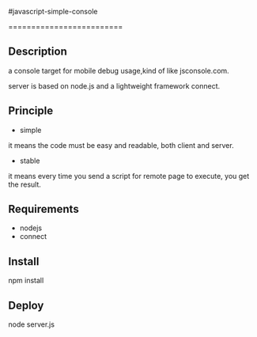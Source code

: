 #javascript-simple-console

=========================

## Description
a console target for mobile debug usage,kind of like jsconsole.com.

server is based on node.js and a lightweight framework connect.

## Principle
* simple

it means the code must be easy and readable, both client and server.

* stable
 
it means every time you send a script for remote page to execute, you get the result.

## Requirements
* nodejs
* connect

## Install
  npm install

## Deploy
  node server.js
  



